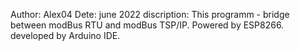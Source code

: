 Author: Alex04
Dete: june 2022
discription: This programm - bridge between modBus RTU and modBus TSP/IP. Powered by ESP8266. developed by Arduino IDE.
